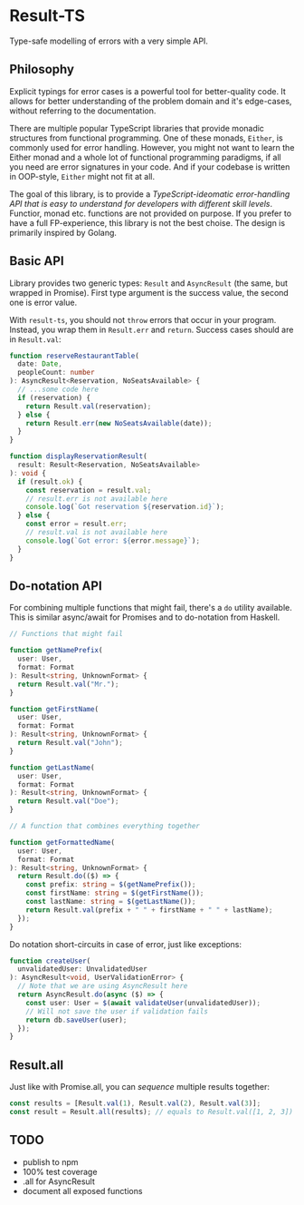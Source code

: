 # Result-TS

Type-safe modelling of errors with a very simple API.

## Philosophy

Explicit typings for error cases is a powerful tool for better-quality code.
It allows for better understanding of the problem domain and it's edge-cases, without referring to the documentation.

There are multiple popular TypeScript libraries that provide monadic structures from functional programming.
One of these monads, `Either`, is commonly used for error handling.
However, you might not want to learn the Either monad and a whole lot of functional programming paradigms,
if all you need are error signatures in your code.
And if your codebase is written in OOP-style, `Either` might not fit at all.

The goal of this library, is to provide a _TypeScript-ideomatic error-handling API that is easy to understand for developers with different skill levels_. Functior, monad etc. functions are not provided on purpose. If you prefer to have a full FP-experience, this library is not the best choise.
The design is primarily inspired by Golang.

## Basic API

Library provides two generic types: `Result` and `AsyncResult` (the same, but wrapped in Promise).
First type argument is the success value, the second one is error value.

With `result-ts`, you should not `throw` errors that occur in your program.
Instead, you wrap them in `Result.err` and `return`.
Success cases should are in `Result.val`:

```typescript
function reserveRestaurantTable(
  date: Date,
  peopleCount: number
): AsyncResult<Reservation, NoSeatsAvailable> {
  // ...some code here
  if (reservation) {
    return Result.val(reservation);
  } else {
    return Result.err(new NoSeatsAvailable(date));
  }
}

function displayReservationResult(
  result: Result<Reservation, NoSeatsAvailable>
): void {
  if (result.ok) {
    const reservation = result.val;
    // result.err is not available here
    console.log(`Got reservation ${reservation.id}`);
  } else {
    const error = result.err;
    // result.val is not available here
    console.log(`Got error: ${error.message}`);
  }
}
```

## Do-notation API

For combining multiple functions that might fail, there's a `do` utility available.
This is similar async/await for Promises and to do-notation from Haskell.

```typescript
// Functions that might fail

function getNamePrefix(
  user: User,
  format: Format
): Result<string, UnknownFormat> {
  return Result.val("Mr.");
}

function getFirstName(
  user: User,
  format: Format
): Result<string, UnknownFormat> {
  return Result.val("John");
}

function getLastName(
  user: User,
  format: Format
): Result<string, UnknownFormat> {
  return Result.val("Doe");
}

// A function that combines everything together

function getFormattedName(
  user: User,
  format: Format
): Result<string, UnknownFormat> {
  return Result.do(($) => {
    const prefix: string = $(getNamePrefix());
    const firstName: string = $(getFirstName());
    const lastName: string = $(getLastName());
    return Result.val(prefix + " " + firstName + " " + lastName);
  });
}
```

Do notation short-circuits in case of error, just like exceptions:

```typescript
function createUser(
  unvalidatedUser: UnvalidatedUser
): AsyncResult<void, UserValidationError> {
  // Note that we are using AsyncResult here
  return AsyncResult.do(async ($) => {
    const user: User = $(await validateUser(unvalidatedUser));
    // Will not save the user if validation fails
    return db.saveUser(user);
  });
}
```

## Result.all

Just like with Promise.all, you can _sequence_ multiple results together:

```typescript
const results = [Result.val(1), Result.val(2), Result.val(3)];
const result = Result.all(results); // equals to Result.val([1, 2, 3])
```

## TODO

- publish to npm
- 100% test coverage
- .all for AsyncResult
- document all exposed functions
